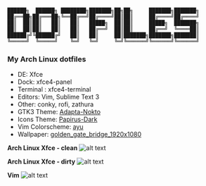 ```

██████╗  ██████╗ ████████╗███████╗██╗██╗     ███████╗███████╗
██╔══██╗██╔═══██╗╚══██╔══╝██╔════╝██║██║     ██╔════╝██╔════╝
██║  ██║██║   ██║   ██║   █████╗  ██║██║     █████╗  ███████╗
██║  ██║██║   ██║   ██║   ██╔══╝  ██║██║     ██╔══╝  ╚════██║
██████╔╝╚██████╔╝   ██║   ██║     ██║███████╗███████╗███████║
╚═════╝  ╚═════╝    ╚═╝   ╚═╝     ╚═╝╚══════╝╚══════╝╚══════╝

```


### My Arch Linux dotfiles

* DE: Xfce
* Dock: xfce4-panel
* Terminal : xfce4-terminal
* Editors: Vim, Sublime Text 3
* Other: conky, rofi, zathura
* GTK3 Theme: [Adapta-Nokto](https://github.com/adapta-project/adapta-gtk-theme)
* Icons Theme: [Papirus-Dark](https://github.com/PapirusDevelopmentTeam/papirus-icon-theme)
* Vim Colorscheme: [ayu](https://github.com/ayu-theme/ayu-vim)
* Wallpaper: [golden_gate_bridge_1920x1080](https://imgur.com/Sq9fwG4.jpg)


**Arch Linux Xfce - clean**
![alt text](https://imgur.com/Y5PyQYf.jpg)

**Arch Linux Xfce - dirty**
![alt text](https://imgur.com/gZG2SUx.jpg)

**Vim**
![alt text](https://imgur.com/XL8h0RD.jpg)


